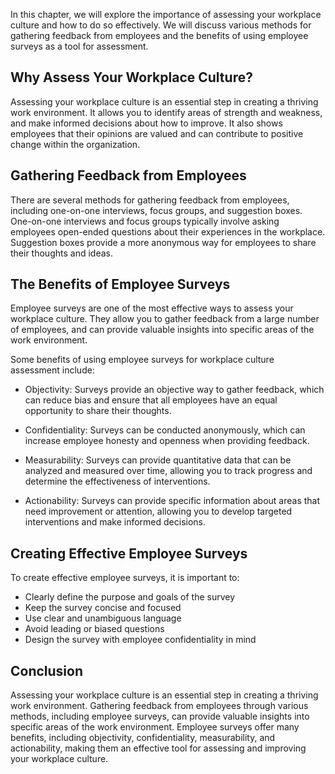 
In this chapter, we will explore the importance of assessing your workplace culture and how to do so effectively. We will discuss various methods for gathering feedback from employees and the benefits of using employee surveys as a tool for assessment.

Why Assess Your Workplace Culture?
----------------------------------

Assessing your workplace culture is an essential step in creating a thriving work environment. It allows you to identify areas of strength and weakness, and make informed decisions about how to improve. It also shows employees that their opinions are valued and can contribute to positive change within the organization.

Gathering Feedback from Employees
---------------------------------

There are several methods for gathering feedback from employees, including one-on-one interviews, focus groups, and suggestion boxes. One-on-one interviews and focus groups typically involve asking employees open-ended questions about their experiences in the workplace. Suggestion boxes provide a more anonymous way for employees to share their thoughts and ideas.

The Benefits of Employee Surveys
--------------------------------

Employee surveys are one of the most effective ways to assess your workplace culture. They allow you to gather feedback from a large number of employees, and can provide valuable insights into specific areas of the work environment.

Some benefits of using employee surveys for workplace culture assessment include:

* Objectivity: Surveys provide an objective way to gather feedback, which can reduce bias and ensure that all employees have an equal opportunity to share their thoughts.

* Confidentiality: Surveys can be conducted anonymously, which can increase employee honesty and openness when providing feedback.

* Measurability: Surveys can provide quantitative data that can be analyzed and measured over time, allowing you to track progress and determine the effectiveness of interventions.

* Actionability: Surveys can provide specific information about areas that need improvement or attention, allowing you to develop targeted interventions and make informed decisions.

Creating Effective Employee Surveys
-----------------------------------

To create effective employee surveys, it is important to:

* Clearly define the purpose and goals of the survey
* Keep the survey concise and focused
* Use clear and unambiguous language
* Avoid leading or biased questions
* Design the survey with employee confidentiality in mind

Conclusion
----------

Assessing your workplace culture is an essential step in creating a thriving work environment. Gathering feedback from employees through various methods, including employee surveys, can provide valuable insights into specific areas of the work environment. Employee surveys offer many benefits, including objectivity, confidentiality, measurability, and actionability, making them an effective tool for assessing and improving your workplace culture.
